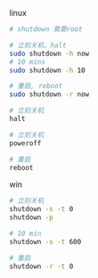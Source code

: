 linux
```bash
# shutdown 需要root

# 立刻关机，halt
sudo shutdown -h now
# 10 mins
sudo shutdown -h 10

# 重启, reboot
sudo shutdown -r now
```
```bash
# 立刻关机
halt

# 立刻关机
poweroff

# 重启
reboot
```

win
```bash
# 立刻关机
shutdown -s -t 0
shutdown -p

# 10 min
shutdown -s -t 600

# 重启
shutdown -r -t 0
```